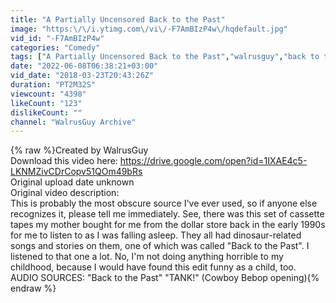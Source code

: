 ```yaml
---
title: "A Partially Uncensored Back to the Past"
image: "https:\/\/i.ytimg.com\/vi\/-F7AmBIzP4w\/hqdefault.jpg"
vid_id: "-F7AmBIzP4w"
categories: "Comedy"
tags: ["A Partially Uncensored Back to the Past","walrusguy","back to the past"]
date: "2022-06-08T06:38:21+03:00"
vid_date: "2018-03-23T20:43:26Z"
duration: "PT2M32S"
viewcount: "4398"
likeCount: "123"
dislikeCount: ""
channel: "WalrusGuy Archive"
---
```

{% raw %}Created by WalrusGuy<br />Download this video here: <a rel="nofollow" target="blank" href="https://drive.google.com/open?id=1IXAE4c5-LKNMZivCDrCopv51QOm49bRs">https://drive.google.com/open?id=1IXAE4c5-LKNMZivCDrCopv51QOm49bRs</a><br />Original upload date unknown<br />Original video description:<br />This is probably the most obscure source I've ever used, so if anyone else recognizes it, please tell me immediately. See, there was this set of cassette tapes my mother bought for me from the dollar store back in the early 1990s for me to listen to as I was falling asleep. They all had dinosaur-related songs and stories on them, one of which was called &quot;Back to the Past&quot;. I listened to that one a lot. No, I'm not doing anything horrible to my childhood, because I would have found this edit funny as a child, too. AUDIO SOURCES: &quot;Back to the Past&quot; &quot;TANK!&quot; (Cowboy Bebop opening){% endraw %}
